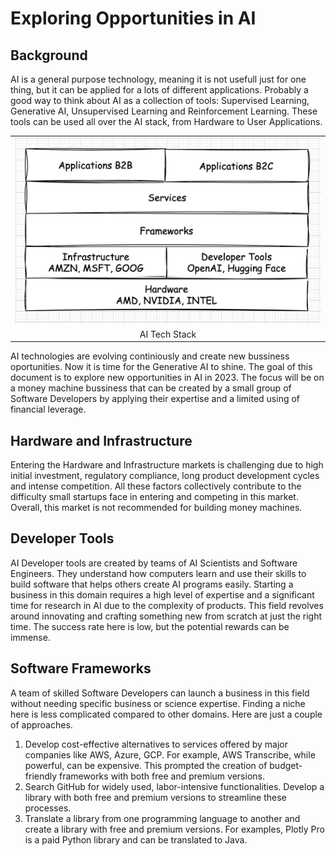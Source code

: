 # Exploring Opportunities in AI

## Background
AI is a general purpose technology, meaning it is not usefull just for one thing, but it can be applied for a lots of different applications. Probably a good way to think about AI as a collection of tools: Supervised Learning, Generative AI, Unsupervised Learning and Reinforcement Learning. These tools can be used all over the AI stack, from Hardware to User Applications.

<table width="256px">
  <tr>
    <td><img src="/posts/opportunities-in-ai-2023/landscape.png"/></td>
  </tr>
  <tr>
    <td align="center">AI Tech Stack</td>
  </tr>
</table> 

AI technologies are evolving continiously and create new bussiness oportunities. Now it is time for the Generative AI to shine. The goal of this document is to explore new opportunities in AI in 2023. The focus will be on a money machine bussiness that can be created by a small group of Software Developers by applying their expertise and a limited using of financial leverage.


## Hardware and Infrastructure  
Entering the Hardware and Infrastructure markets is challenging due to high initial investment, regulatory compliance, long product development cycles and intense competition. All these factors collectively contribute to the difficulty small startups face in entering and competing in this market. Overall, this market is not recommended for building money machines.


## Developer Tools
AI Developer tools are created by teams of AI Scientists and Software Engineers. They understand how computers learn and use their skills to build software that helps others create AI programs easily. Starting a business in this domain requires a high level of expertise and a significant time for research in AI due to the complexity of products. This field revolves around innovating and crafting something new from scratch at just the right time. The success rate here is low, but the potential rewards can be immense.


## Software Frameworks
A team of skilled Software Developers can launch a business in this field without needing specific business or science expertise. Finding a niche here is less complicated compared to other domains. Here are just a couple of approaches. 
1. Develop cost-effective alternatives to services offered by major companies like AWS, Azure, GCP. For example, AWS Transcribe, while powerful, can be expensive. This prompted the creation of budget-friendly frameworks with both free and premium versions.
2. Search GitHub for widely used, labor-intensive functionalities. Develop a library with both free and premium versions to streamline these processes.
3. Translate a library from one programming language to another and create a library with free and premium versions. For examples, Plotly Pro is a paid Python library and can be translated to Java.

















